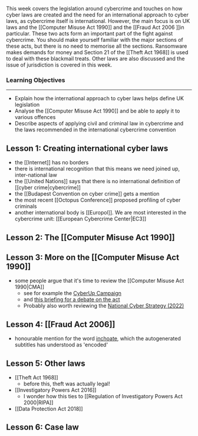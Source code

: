 This week covers the legislation around cybercrime and touches on how cyber laws are created and the need for an international approach to cyber laws, as cybercrime itself is international. However, the main focus is on UK laws and the [[Computer Misuse Act 1990]] and the [[Fraud Act 2006 ]]in particular. These two acts form an important part of the fight against cybercrime. You should make yourself familiar with the major sections of these acts, but there is no need to memorise all the sections. Ransomware makes demands for money and Section 21 of the [[Theft Act 1968]] is used to deal with these blackmail treats. Other laws are also discussed and the issue of jurisdiction is covered in this week.

### Learning Objectives

---

- Explain how the international approach to cyber laws helps define UK legislation
- Analyse the [[Computer Misuse Act 1990]] and be able to apply it to various offences
- Describe aspects of applying civil and criminal law in cybercrime and the laws recommended in the international cybercrime convention
## Lesson 1: Creating international cyber laws
- the [[Internet]] has no borders
- there is international recognition that this means we need joined up, inter-national law
- the [[United Nations]] says that there is no international definition of [[cyber crime|cybercrime]]
- the [[Budapest Convention on cyber crime]] gets a mention
- the most recent [[Octopus Conference]] proposed profiling of cyber criminals
- another international body is [[Europol]]. We are most interested in the cybercrime unit: [[European Cybercrime Center|EC3]]
## Lesson 2: The [[Computer Misuse Act 1990]]

## Lesson 3: More on the [[Computer Misuse Act 1990]]
- some people argue that it's time to review the [[Computer Misuse Act 1990|CMA]]
	- see for example the [CyberUp Campaign](https://www.cyberupcampaign.com/)
	- and [this briefing for a debate on the act](https://researchbriefings.files.parliament.uk/documents/CDP-2022-0082/CDP-2022-0082.pdf)
	- Probably also worth reviewing the [National Cyber Strategy (2022)](https://www.gov.uk/government/publications/national-cyber-strategy-2022/national-cyber-security-strategy-2022)
## Lesson 4: [[Fraud Act 2006]]
- honourable mention for the word [inchoate](https://en.wikipedia.org/wiki/Inchoate_offences_in_English_law), which the autogenerated subtitles has understood as 'encoded'

## Lesson 5: Other laws
- [[Theft Act 1968]]
	- before this, theft was actually legal!
- [[Investigatory Powers Act 2016]]
	- I wonder how this ties to [[Regulation of Investigatory Powers Act 2000|RIPA]]
- [[Data Protection Act 2018]]

## Lesson 6: Case law